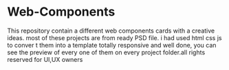 # Web-Components
This repository contain a different web components cards with a creative ideas.
most of these projects are from ready PSD file. i had used  html css js to conver
t them into a template totally responsive and well done, you can see the preview of
every one of them on every project folder.all rights reserved for UI,UX owners
